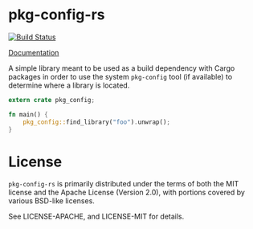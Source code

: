 # pkg-config-rs

[![Build Status](https://travis-ci.org/alexcrichton/pkg-config-rs.svg?branch=master)](https://travis-ci.org/alexcrichton/pkg-config-rs)

[Documentation](http://alexcrichton.com/pkg-config-rs)

A simple library meant to be used as a build dependency with Cargo packages in
order to use the system `pkg-config` tool (if available) to determine where a
library is located.

```rust
extern crate pkg_config;

fn main() {
    pkg_config::find_library("foo").unwrap();
}
```

# License

`pkg-config-rs` is primarily distributed under the terms of both the MIT
license and the Apache License (Version 2.0), with portions covered by various
BSD-like licenses.

See LICENSE-APACHE, and LICENSE-MIT for details.
